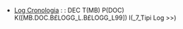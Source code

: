- [Log Cronologia](Sorgenti/DOC/TA/B£AMO/B£LOGG_02)
 :  : DEC T(MB) P(DOC) K([MB.DOC.B£LOGG_L.B£LOGG_L99]) I(_7_Tipi Log    >>)
